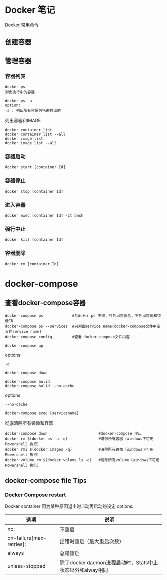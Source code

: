 # Docker 笔记
Docker 常用命令
## 创建容器


## 管理容器
### 容器列表
```
docker ps
列出执行中的容器

docker ps -a
option:
-a : 列出所有容器包括未启动的
```
列出容器和IMAGE
```
docker container list
docker container list --all
docker image list
docker image list --all
```
### 容器启动
```
docker start [container Id]
```
### 容器停止
```
docker stop [container Id]
```
### 进入容器
```
docker exec [container Id] -it bash
```
### 强行中止
```
docker kill [container Id]
```
### 容器删除
```
docker rm [container Id]
```
# docker-compose
## 查看docker-compose容器
```
docker-compose ps             #与doker ps 不同，只列出容器名，不列出容器和镜像ID
docker-compose ps --services  #只列出service name(docker-compose文件中定义的service name)
docker-compose config         #查看 docker-compose文件内容
```

```
docker-compose up
```
options:
```
-d
```
```
docker-compose down
```
```
docker-compose bulid
docker-compose bulid --no-cache
```
options:
```
--no-cache
```
```
docker-compose exec [servicename]
```

彻底清除所有镜像和容器
```
docker-compose down                       #docker-compose 停止
docker rm $(docker ps -a -q)              #清除所有容器（windows下可用Powershell 执行）
docker rmi $(docker images -q)            #清除所有镜像（windows下可用Powershell 执行）
docker volume rm $(docker volume ls -q)   #清除所有volume（windows下可用Powershell 执行）
```
## docker-compose file Tips

### Docker Compose restart 
Docker container 因为某种原因退出时自动再启动的设定
options:

选项                     |说明
------------------------|--------------------
no:                     |不重启                
on-failure[max-retries]:|出错时重启（最大重启次数）
always                  |总是重启
unless-stopped	        |除了docker daemon进程启动时，Stats中止状态以外和alway相同

